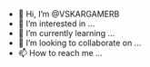 - 👋 Hi, I’m @VSKARGAMERB
- 👀 I’m interested in ...
- 🌱 I’m currently learning ...
- 💞️ I’m looking to collaborate on ...
- 📫 How to reach me ...

<!---
VSKARGAMERB/VSKARGAMERB is a ✨ special ✨ repository because its `README.md` (this file) appears on your GitHub profile.
You can click the Preview link to take a look at your changes.
--->
